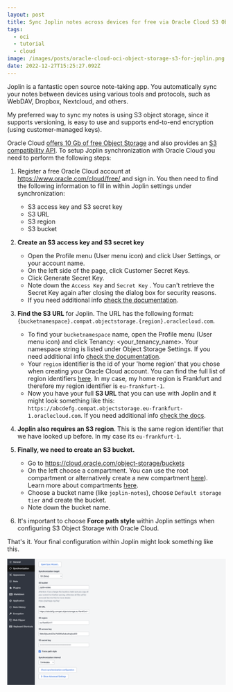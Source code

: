 ```yaml
---
layout: post
title: Sync Joplin notes across devices for free via Oracle Cloud S3 Object Storage
tags:
  - oci
  - tutorial
  - cloud
image: /images/posts/oracle-cloud-oci-object-storage-s3-for-joplin.png
date: 2022-12-27T15:25:27.092Z
---
```

Joplin is a fantastic open source note-taking app. You automatically sync your notes between devices using various tools and protocols, such as WebDAV, Dropbox, Nextcloud, and others.

My preferred way to sync my notes is using S3 object storage, since it supports versioning, is easy to use and supports end-to-end encryption (using customer-managed keys).

Oracle Cloud [offers 10 Gb of free Object Storage](https://www.oracle.com/cloud/free/) and also provides an [S3 compatibility API](https://docs.oracle.com/en-us/iaas/Content/Object/Tasks/s3compatibleapi.htm). To setup Joplin synchronization with Oracle Cloud you need to perform the following steps:

1. Register a free Oracle Cloud account at https://www.oracle.com/cloud/free/ and sign in. You then need to find the following information to fill in within Joplin settings under synchronization:

   * S3 access key and S3 secret key
   * S3 URL
   * S3 region
   * S3 bucket
2. **Create an S3 access key and S3 secret key**

   * Open the Profile menu (User menu icon) and click User Settings, or your account name.
   * On the left side of the page, click Customer Secret Keys.
   * Click Generate Secret Key.
   * Note down the `Access Key` and `Secret Key` . You can't retrieve the Secret Key again after closing the dialog box for security reasons.
   * If you need additional info [check the documentation](https://docs.oracle.com/en-us/iaas/Content/Identity/Tasks/managingcredentials.htm#create-secret-key).
3. **Find the S3 URL** for Joplin. The URL has the following format: `{bucketnamespace}.compat.objectstorage.{region}.oraclecloud.com`.

   * To find your `bucketnamespace` name, open the Profile menu (User menu icon) and click Tenancy: &lt;your_tenancy_name&gt;. Your namespace string is listed under Object Storage Settings. If you need additional info [check the documentation](https://docs.oracle.com/en-us/iaas/Content/Object/Tasks/understandingnamespaces.htm#usingconsole).
   * Your `region` identifier is the id of your 'home region' that you chose when creating your Oracle Cloud account. You can find the full list of region identifiers [here](https://docs.oracle.com/en-us/iaas/Content/General/Concepts/regions.htm#About). In my case, my home region is Frankfurt and therefore my region identifier is `eu-frankfurt-1`.
   * Now you have your full **S3 URL** that you can use with Joplin and it might look something like this: `https://abcdefg.compat.objectstorage.eu-frankfurt-1.oraclecloud.com`. If you need additional info [check the docs](https://docs.oracle.com/en-us/iaas/Content/Object/Tasks/s3compatibleapi.htm#usingAPI).
4. **Joplin also requires an S3 region**. This is the same region identifier that we have looked up before. In my case its `eu-frankfurt-1`.
5. **Finally, we need to create an S3 bucket.**

   * Go to https://cloud.oracle.com/object-storage/buckets
   * On the left choose a compartment. You can use the root compartment or alternatively create a new compartment [here](https://cloud.oracle.com/identity/compartments)). Learn more about compartments [here](https://docs.oracle.com/en-us/iaas/Content/Identity/Tasks/managingcompartments.htm#Working).
   * Choose a bucket name (like `joplin-notes`), choose `Default storage tier` and create the bucket.
   * Note down the bucket name.
6. It's important to choose **Force path style** within Joplin settings when configuring S3 Object Storage with Oracle Cloud.

That's it. Your final configuration within Joplin might look something like this.

![joplin-s3-config-oracle](/images/posts/joplin-s3-config-oracle.png "joplin-s3-config-oracle")